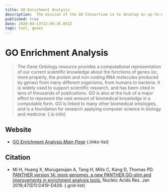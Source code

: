 ```yaml
---
title: GO Enrichment Analysis
description:  The mission of the GO Consortium is to develop an up-to-date, comprehensive, computational model of biological systems, from the molecular level to larger pathways, cellular and organism-level systems.
published: true
date: 2020-04-13T13:49:35.051Z
tags: tool, genes
---
```


# GO Enrichment Analysis

> The Gene Ontology resource provides a computational representation of our current scientific knowledge about the functions of genes (or, more properly, the protein and non-coding RNA molecules produced by genes) from many different organisms, from humans to bacteria. It is widely used to support scientific research, and has been cited in tens of thousands of publications. 
&NewLine;
GO is also at the hub of a major effort to represent the vast amount of biomedical knowledge in a computable form. GO is linked to many other biomedical ontologies, and is a foundation for research applying computer science in biology and medicine.
{.is-info}



## Website

- [GO Enrichment Analysis *Main Page*](http://geneontology.org/docs/go-enrichment-analysis/)
{.links-list}

## Citation

- Mi H, Huang X, Muruganujan A, Tang H, Mills C, Kang D, Thomas PD. [PANTHER version 14: more genomes, a new PANTHER GO-slim and improvements in enrichment analysis tools.](https://academic.oup.com/nar/article/47/D1/D419/5165346) Nucleic Acids Res. Jan 2019;47(D1):D419-D426.
{.grid-list}